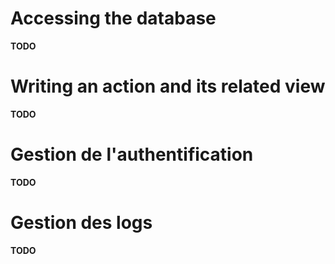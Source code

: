 # Accessing the database

**TODO**

# Writing an action and its related view

**TODO**

# Gestion de l'authentification

**TODO**

# Gestion des logs

**TODO**
